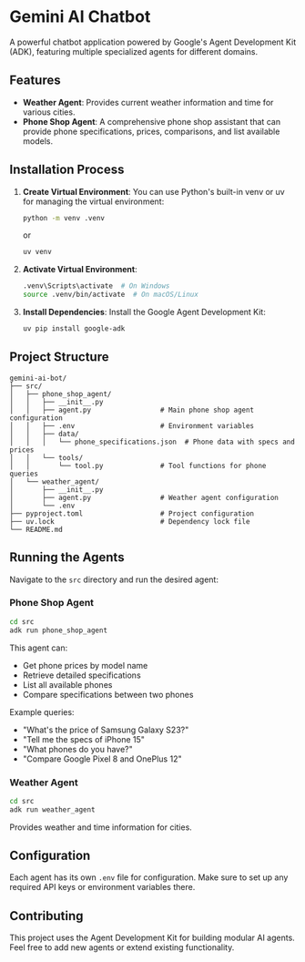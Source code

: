 # Gemini AI Chatbot

A powerful chatbot application powered by Google's Agent Development Kit (ADK), featuring multiple specialized agents for different domains.

## Features

- **Weather Agent**: Provides current weather information and time for various cities.
- **Phone Shop Agent**: A comprehensive phone shop assistant that can provide phone specifications, prices, comparisons, and list available models.

## Installation Process

1. **Create Virtual Environment**:
   You can use Python's built-in venv or uv for managing the virtual environment:
   ```bash
   python -m venv .venv
   ```
   or
   ```bash
   uv venv
   ```

2. **Activate Virtual Environment**:
   ```bash
   .venv\Scripts\activate  # On Windows
   source .venv/bin/activate  # On macOS/Linux
   ```

3. **Install Dependencies**:
   Install the Google Agent Development Kit:
   ```bash
   uv pip install google-adk
   ```

## Project Structure

```
gemini-ai-bot/
├── src/
│   ├── phone_shop_agent/
│   │   ├── __init__.py
│   │   ├── agent.py                 # Main phone shop agent configuration
│   │   ├── .env                     # Environment variables
│   │   ├── data/
│   │   │   └── phone_specifications.json  # Phone data with specs and prices
│   │   └── tools/
│   │       └── tool.py              # Tool functions for phone queries
│   └── weather_agent/
│       ├── __init__.py
│       ├── agent.py                 # Weather agent configuration
│       └── .env
├── pyproject.toml                   # Project configuration
├── uv.lock                          # Dependency lock file
└── README.md
```

## Running the Agents

Navigate to the `src` directory and run the desired agent:

### Phone Shop Agent
```bash
cd src
adk run phone_shop_agent
```

This agent can:
- Get phone prices by model name
- Retrieve detailed specifications
- List all available phones
- Compare specifications between two phones

Example queries:
- "What's the price of Samsung Galaxy S23?"
- "Tell me the specs of iPhone 15"
- "What phones do you have?"
- "Compare Google Pixel 8 and OnePlus 12"

### Weather Agent
```bash
cd src
adk run weather_agent
```

Provides weather and time information for cities.

## Configuration

Each agent has its own `.env` file for configuration. Make sure to set up any required API keys or environment variables there.

## Contributing

This project uses the Agent Development Kit for building modular AI agents. Feel free to add new agents or extend existing functionality.
